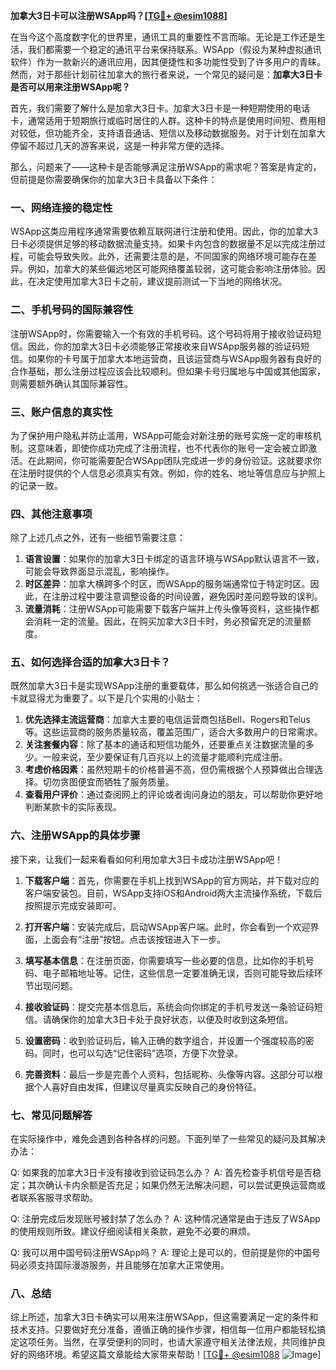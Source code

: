 **加拿大3日卡可以注册WSApp吗？[[TG💪+ @esim1088](https://t.me/s/esim1088)]**

在当今这个高度数字化的世界里，通讯工具的重要性不言而喻。无论是工作还是生活，我们都需要一个稳定的通讯平台来保持联系。WSApp（假设为某种虚拟通讯软件）作为一款新兴的通讯应用，因其便捷性和多功能性受到了许多用户的青睐。然而，对于那些计划前往加拿大的旅行者来说，一个常见的疑问是：**加拿大3日卡是否可以用来注册WSApp呢？**

首先，我们需要了解什么是加拿大3日卡。加拿大3日卡是一种短期使用的电话卡，通常适用于短期旅行或临时居住的人群。这种卡的特点是使用时间短、费用相对较低，但功能齐全，支持语音通话、短信以及移动数据服务。对于计划在加拿大停留不超过几天的游客来说，这是一种非常方便的选择。

那么，问题来了——这种卡是否能够满足注册WSApp的需求呢？答案是肯定的，但前提是你需要确保你的加拿大3日卡具备以下条件：

### **一、网络连接的稳定性**
WSApp这类应用程序通常需要依赖互联网进行注册和使用。因此，你的加拿大3日卡必须提供足够的移动数据流量支持。如果卡内包含的数据量不足以完成注册过程，可能会导致失败。此外，还需要注意的是，不同国家的网络环境可能存在差异。例如，加拿大的某些偏远地区可能网络覆盖较弱，这可能会影响注册体验。因此，在决定使用加拿大3日卡之前，建议提前测试一下当地的网络状况。

### **二、手机号码的国际兼容性**
注册WSApp时，你需要输入一个有效的手机号码。这个号码将用于接收验证码短信。因此，你的加拿大3日卡必须能够正常接收来自WSApp服务器的验证码短信。如果你的卡号属于加拿大本地运营商，且该运营商与WSApp服务器有良好的合作基础，那么注册过程应该会比较顺利。但如果卡号归属地与中国或其他国家，则需要额外确认其国际兼容性。

### **三、账户信息的真实性**
为了保护用户隐私并防止滥用，WSApp可能会对新注册的账号实施一定的审核机制。这意味着，即使你成功完成了注册流程，也不代表你的账号一定会被立即激活。在此期间，你可能需要配合WSApp团队完成进一步的身份验证。这就要求你在注册时提供的个人信息必须真实有效。例如，你的姓名、地址等信息应与护照上的记录一致。

### **四、其他注意事项**
除了上述几点之外，还有一些细节需要注意：
1. **语言设置**：如果你的加拿大3日卡绑定的语言环境与WSApp默认语言不一致，可能会导致界面显示混乱，影响操作。
2. **时区差异**：加拿大横跨多个时区，而WSApp的服务端通常位于特定时区。因此，在注册过程中要注意调整设备的时间设置，避免因时差问题导致的误判。
3. **流量消耗**：注册WSApp可能需要下载客户端并上传头像等资料，这些操作都会消耗一定的流量。因此，在购买加拿大3日卡时，务必预留充足的流量额度。

### **五、如何选择合适的加拿大3日卡？**
既然加拿大3日卡是实现WSApp注册的重要载体，那么如何挑选一张适合自己的卡就显得尤为重要了。以下是几个实用的小贴士：

1. **优先选择主流运营商**：加拿大主要的电信运营商包括Bell、Rogers和Telus等。这些运营商的服务质量较高，覆盖范围广，适合大多数用户的日常需求。
2. **关注套餐内容**：除了基本的通话和短信功能外，还要重点关注数据流量的多少。一般来说，至少要保证有几百兆以上的流量才能顺利完成注册。
3. **考虑价格因素**：虽然短期卡的价格普遍不高，但仍需根据个人预算做出合理选择。切勿贪图便宜而牺牲了服务质量。
4. **查看用户评价**：通过查阅网上的评论或者询问身边的朋友，可以帮助你更好地判断某款卡的实际表现。

### **六、注册WSApp的具体步骤**
接下来，让我们一起来看看如何利用加拿大3日卡成功注册WSApp吧！

1. **下载客户端**：首先，你需要在手机上找到WSApp的官方网站，并下载对应的客户端安装包。目前，WSApp支持iOS和Android两大主流操作系统，下载后按照提示完成安装即可。
   
2. **打开客户端**：安装完成后，启动WSApp客户端。此时，你会看到一个欢迎界面，上面会有“注册”按钮。点击该按钮进入下一步。

3. **填写基本信息**：在注册页面，你需要填写一些必要的信息，比如你的手机号码、电子邮箱地址等。记住，这些信息一定要准确无误，否则可能导致后续环节出现问题。

4. **接收验证码**：提交完基本信息后，系统会向你绑定的手机号发送一条验证码短信。请确保你的加拿大3日卡处于良好状态，以便及时收到这条短信。

5. **设置密码**：收到验证码后，输入正确的数字组合，并设置一个强度较高的密码。同时，也可以勾选“记住密码”选项，方便下次登录。

6. **完善资料**：最后一步是完善个人资料，包括昵称、头像等内容。这部分可以根据个人喜好自由发挥，但建议尽量真实反映自己的身份特征。

### **七、常见问题解答**
在实际操作中，难免会遇到各种各样的问题。下面列举了一些常见的疑问及其解决办法：

Q: 如果我的加拿大3日卡没有接收到验证码怎么办？
A: 首先检查手机信号是否稳定；其次确认卡内余额是否充足；如果仍然无法解决问题，可以尝试更换运营商或者联系客服寻求帮助。

Q: 注册完成后发现账号被封禁了怎么办？
A: 这种情况通常是由于违反了WSApp的使用规则所致。建议仔细阅读相关条款，避免不必要的麻烦。

Q: 我可以用中国号码注册WSApp吗？
A: 理论上是可以的，但前提是你的中国号码必须支持国际漫游服务，并且能够在加拿大正常使用。

### **八、总结**
综上所述，加拿大3日卡确实可以用来注册WSApp，但这需要满足一定的条件和技术支持。只要做好充分准备，遵循正确的操作步骤，相信每一位用户都能轻松搞定这项任务。当然，在享受便利的同时，也请大家遵守相关法律法规，共同维护良好的网络环境。希望这篇文章能给大家带来帮助！[[TG💪+ @esim1088](https://t.me/s/esim1088) ![Image](https://i.postimg.cc/4NQfJmqS/Snipaste-2025-05-13-00-14-12.png)]